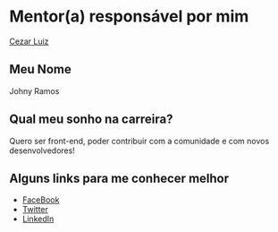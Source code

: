 # Mentor(a) responsável por mim

[Cezar Luiz](/profiles/mentors/profiles/cezar_luiz.md)

## Meu Nome

Johny Ramos

## Qual meu sonho na carreira?

Quero ser front-end, poder contribuir com a comunidade e com novos desenvolvedores!

## Alguns links para me conhecer melhor

- [FaceBook](https://www.facebook.com/johnyeramos)
- [Twitter](https://twitter.com/JoeeyRamos)
- [LinkedIn](https://br.linkedin.com/in/johnyeramos)
